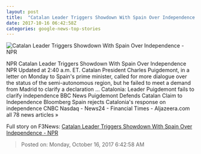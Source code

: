 ```yaml
---
layout: post
title:  "Catalan Leader Triggers Showdown With Spain Over Independence - NPR"
date: 2017-10-16 06:42:58Z
categories: google-news-top-stories
---
```


![Catalan Leader Triggers Showdown With Spain Over Independence - NPR](https://media.npr.org/assets/img/2017/10/16/ap_17288425634082_wide-57b8dd10cd16ef76f267acda116633c49d47851e.jpg?s=1400)

NPR Catalan Leader Triggers Showdown With Spain Over Independence NPR Updated at 2:40 a.m. ET. Catalan President Charles Puigdemont, in a letter on Monday to Spain's prime minister, called for more dialogue over the status of the semi-autonomous region, but he failed to meet a demand from Madrid to clarify a declaration ... Catalonia: Leader Puigdemont fails to clarify independence BBC News Puigdemont Defends Catalan Claim to Independence Bloomberg Spain rejects Catalonia's response on independence CNBC Nasdaq - News24 - Financial Times - Aljazeera.com all 78 news articles »


Full story on F3News: [Catalan Leader Triggers Showdown With Spain Over Independence - NPR](http://www.f3nws.com/n/AvTjaE)

> Posted on: Monday, October 16, 2017 6:42:58 AM
